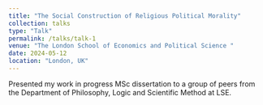 ```yaml
---
title: "The Social Construction of Religious Political Morality"
collection: talks
type: "Talk"
permalink: /talks/talk-1
venue: "The London School of Economics and Political Science "
date: 2024-05-12
location: "London, UK"
---
```


Presented my work in progress MSc dissertation to a group of peers from the Department of Philosophy, Logic and Scientific Method at LSE.
